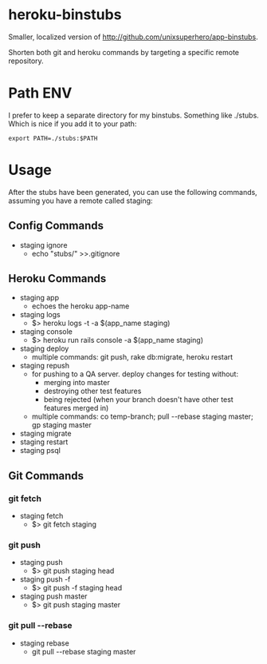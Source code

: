 heroku-binstubs
===============

Smaller, localized version of http://github.com/unixsuperhero/app-binstubs.

Shorten both git and heroku commands by targeting a specific remote repository.

# Path ENV

I prefer to keep a separate directory for my binstubs.  Something like ./stubs.  Which is nice if you add it to your path:

    export PATH=./stubs:$PATH

# Usage

After the stubs have been generated, you can use the following commands, assuming you have a remote called staging:

## Config Commands
* staging ignore
    * echo "stubs/" >>.gitignore

## Heroku Commands
* staging app
    * echoes the heroku app-name
* staging logs
    * $&gt; heroku logs -t -a $(app_name staging)
* staging console
    * $&gt; heroku run rails console -a $(app_name staging)
* staging deploy
    * multiple commands: git push, rake db:migrate, heroku restart
* staging repush
    * for pushing to a QA server. deploy changes for testing without:
        * merging into master
        * destroying other test features
        * being rejected (when your branch doesn't have other test features merged in)
    * multiple commands: co temp-branch; pull --rebase staging master; gp staging master
* staging migrate
* staging restart
* staging psql

## Git Commands
### git fetch
* staging fetch
    * $&gt; git fetch staging

### git push
* staging push
    * $&gt; git push staging head
* staging push -f
    * $&gt; git push -f staging head
* staging push master
    * $&gt; git push staging master

### git pull --rebase
* staging rebase
    * git pull --rebase staging master
